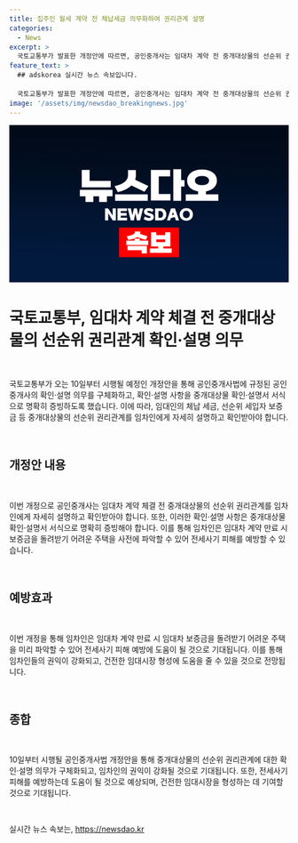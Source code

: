```yaml
---
title: 집주인 월세 계약 전 체납세금 의무화하여 권리관계 설명
categories:
  - News
excerpt: >
  국토교통부가 발표한 개정안에 따르면, 공인중개사는 임대차 계약 전 중개대상물의 선순위 권리관계를 임차인에게 자세히 설명하고 확인받아야 합니다. 확인·설명 사항은 중개대상물 확인·설명서로 명확히 증빙하도록 했으며, 이로써 임차인은 임대차 보증금을 돌려받기 어려운 주택을 미리 파악할 수 있게 되어 전세사기 피해를 예방할 수 있을 것으로 기대됩니다.
feature_text: >
  ## adskorea 실시간 뉴스 속보입니다.

  국토교통부가 발표한 개정안에 따르면, 공인중개사는 임대차 계약 전 중개대상물의 선순위 권리관계를 임차인에게 자세히 설명하고 확인받아야 합니다. 확인·설명 사항은 중개대상물 확인·설명서로 명확히 증빙하도록 했으며, 이로써 임차인은 임대차 보증금을 돌려받기 어려운 주택을 미리 파악할 수 있게 되어 전세사기 피해를 예방할 수 있을 것으로 기대됩니다.
image: '/assets/img/newsdao_breakingnews.jpg'
---
```


<p><img src="/assets/img/newsdao_breakingnews.jpg" alt="adskorea 속보" /></p>

<h1 data-ke-size="size26"><b>국토교통부, 임대차 계약 체결 전 중개대상물의 선순위 권리관계 확인·설명 의무</b></h1>

<p data-ke-size="size16">&nbsp;</p>

<p>국토교통부가 오는 10일부터 시행될 예정인 개정안을 통해 공인중개사법에 규정된 공인중개사의 확인·설명 의무를 구체화하고, 확인·설명 사항을 중개대상물 확인·설명서 서식으로 명확히 증빙하도록 했습니다. 이에 따라, 임대인의 체납 세금, 선순위 세입자 보증금 등 중개대상물의 선순위 권리관계를 임차인에게 자세히 설명하고 확인받아야 합니다.</p>

<p data-ke-size="size16">&nbsp;</p>

<h2 data-ke-size="size26">개정안 내용</h2>

<p data-ke-size="size16">&nbsp;</p>

<p>이번 개정으로 공인중개사는 임대차 계약 체결 전 중개대상물의 선순위 권리관계를 임차인에게 자세히 설명하고 확인받아야 합니다. 또한, 이러한 확인·설명 사항은 중개대상물 확인·설명서 서식으로 명확히 증빙해야 합니다. 이를 통해 임차인은 임대차 계약 만료 시 보증금을 돌려받기 어려운 주택을 사전에 파악할 수 있어 전세사기 피해를 예방할 수 있습니다.</p>

<p data-ke-size="size16">&nbsp;</p>

<h2 data-ke-size="size26">예방효과</h2>

<p data-ke-size="size16">&nbsp;</p>

<p>이번 개정을 통해 임차인은 임대차 계약 만료 시 임대차 보증금을 돌려받기 어려운 주택을 미리 파악할 수 있어 전세사기 피해 예방에 도움이 될 것으로 기대됩니다. 이를 통해 임차인들의 권익이 강화되고, 건전한 임대시장 형성에 도움을 줄 수 있을 것으로 전망됩니다.</p>

<p data-ke-size="size16">&nbsp;</p>

<h2 data-ke-size="size26">종합</h2>

<p data-ke-size="size16">&nbsp;</p>

<p>10일부터 시행될 공인중개사법 개정안을 통해 중개대상물의 선순위 권리관계에 대한 확인·설명 의무가 구체화되고, 임차인의 권익이 강화될 것으로 기대됩니다. 또한, 전세사기 피해를 예방하는데 도움이 될 것으로 예상되며, 건전한 임대시장을 형성하는 데 기여할 것으로 기대됩니다.</p>

<p data-ke-size="size16">&nbsp;</p>
실시간 뉴스 속보는, <a href="https://newsdao.kr" rel="dofollow">https://newsdao.kr</a>


